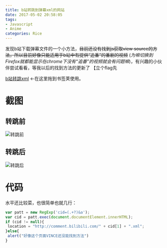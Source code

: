 ```yaml
---
title: b站转跳到弹幕xml的网站
date: 2017-05-02 20:58:05
tags:
- Javascript
- Anime
categories: Rice
---
```


发现b站下载弹幕文件的一个小方法，<del>目前还没有找到js获取view source的方法，所以目前好像只能适用于b站中有提供“追番”的番剧的视频</del> (_为嘛切换到Firefox就都能显示在chrome下没有“追番”的视频就会有问题嘛_)，有兴趣的小伙伴尝试看看，等我以后的找到方法的更新了 【立个flag先

<a href="javascript:(function(){var f=document.createElement('script');f.src='/res/turn-to-bilibili-xml/main.js';document.body.appendChild(f);})();" alt="bilibili弹幕文件专挑书签">b站转跳xml</a> <-在这里拖到书签荚使用。

# 截图

## 转跳前

![](https://i.imgur.com/qOKIw9u.png '转跳前')

## 转跳后

![](https://i.imgur.com/ktbpy2C.png '转跳后')

# 代码

水平还比较菜，也很简单也就几行：

``` javascript
var patt = new RegExp('cid=(.+?)&a');
var cid = patt.exec(document.documentElement.innerHTML);
if (cid != null){
 location = "http://comment.bilibili.com/" + cid[1] + ".xml";
}else{
 alert("好像这个页面VINCE还没能找到方法")
}
```
